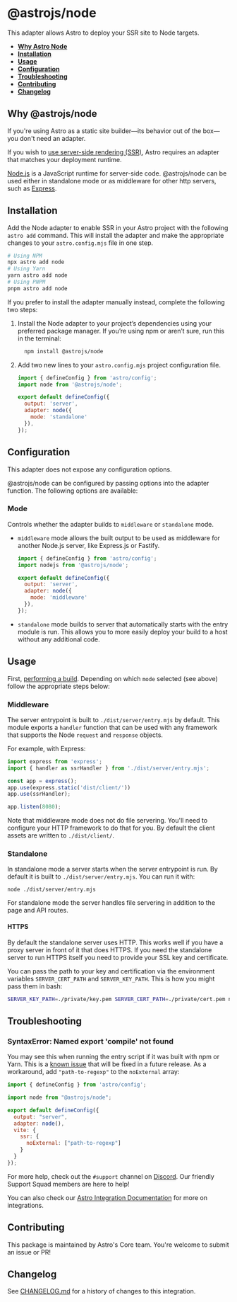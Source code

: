# @astrojs/node

This adapter allows Astro to deploy your SSR site to Node targets.

- <strong>[Why Astro Node](#why-astro-node)</strong>
- <strong>[Installation](#installation)</strong>
- <strong>[Usage](#usage)</strong>
- <strong>[Configuration](#configuration)</strong>
- <strong>[Troubleshooting](#troubleshooting)</strong>
- <strong>[Contributing](#contributing)</strong>
- <strong>[Changelog](#changelog)</strong> 


## Why @astrojs/node

If you're using Astro as a static site builder—its behavior out of the box—you don't need an adapter.

If you wish to [use server-side rendering (SSR)](https://docs.astro.build/en/guides/server-side-rendering/), Astro requires an adapter that matches your deployment runtime.

[Node.js](https://nodejs.org/en/) is a JavaScript runtime for server-side code. @astrojs/node can be used either in standalone mode or as middleware for other http servers, such as [Express](https://expressjs.com/).

## Installation

Add the Node adapter to enable SSR in your Astro project with the following `astro add` command. This will install the adapter and make the appropriate changes to your `astro.config.mjs` file in one step.

```sh
# Using NPM
npx astro add node
# Using Yarn
yarn astro add node
# Using PNPM
pnpm astro add node
```

If you prefer to install the adapter manually instead, complete the following two steps:

1. Install the Node adapter to your project’s dependencies using your preferred package manager. If you’re using npm or aren’t sure, run this in the terminal:

    ```bash
      npm install @astrojs/node
    ```

1. Add two new lines to your `astro.config.mjs` project configuration file.

    ```js title="astro.config.mjs" ins={2, 5-8}
    import { defineConfig } from 'astro/config';
    import node from '@astrojs/node';

    export default defineConfig({
      output: 'server',
      adapter: node({
        mode: 'standalone'
      }),
    });
    ```

## Configuration

This adapter does not expose any configuration options.

@astrojs/node can be configured by passing options into the adapter function. The following options are available:

### Mode

Controls whether the adapter builds to `middleware` or `standalone` mode.

- `middleware` mode allows the built output to be used as middleware for another Node.js server, like Express.js or Fastify.
    ```js
    import { defineConfig } from 'astro/config';
    import nodejs from '@astrojs/node';

    export default defineConfig({
      output: 'server',
      adapter: node({
        mode: 'middleware'
      }),
    });
    ```
- `standalone` mode builds to server that automatically starts with the entry module is run. This allows you to more easily deploy your build to a host without any additional code.

## Usage

First, [performing a build](https://docs.astro.build/en/guides/deploy/#building-your-site-locally). Depending on which `mode` selected (see above) follow the appropriate steps below:

### Middleware

The server entrypoint is built to `./dist/server/entry.mjs` by default. This module exports a `handler` function that can be used with any framework that supports the Node `request` and `response` objects.

For example, with Express:

```js
import express from 'express';
import { handler as ssrHandler } from './dist/server/entry.mjs';

const app = express();
app.use(express.static('dist/client/'))
app.use(ssrHandler);

app.listen(8080);
```

Note that middleware mode does not do file servering. You'll need to configure your HTTP framework to do that for you. By default the client assets are written to `./dist/client/`.

### Standalone

In standalone mode a server starts when the server entrypoint is run. By default it is built to `./dist/server/entry.mjs`. You can run it with:

```shell
node ./dist/server/entry.mjs
```

For standalone mode the server handles file servering in addition to the page and API routes.

#### HTTPS

By default the standalone server uses HTTP. This works well if you have a proxy server in front of it that does HTTPS. If you need the standalone server to run HTTPS itself you need to provide your SSL key and certificate.

You can pass the path to your key and certification via the environment variables `SERVER_CERT_PATH` and `SERVER_KEY_PATH`. This is how you might pass them in bash:

```bash
SERVER_KEY_PATH=./private/key.pem SERVER_CERT_PATH=./private/cert.pem node ./dist/server/entry.mjs
```

## Troubleshooting

### SyntaxError: Named export 'compile' not found

You may see this when running the entry script if it was built with npm or Yarn. This is a [known issue](https://github.com/withastro/astro/issues/4974) that will be fixed in a future release. As a workaround, add `"path-to-regexp"` to the `noExternal` array:

```js title="astro.config.mjs" ins={8-12}
import { defineConfig } from 'astro/config';

import node from "@astrojs/node";

export default defineConfig({
  output: "server",
  adapter: node(),
  vite: {
    ssr: {
      noExternal: ["path-to-regexp"]
    }
  }
});
```

For more help, check out the `#support` channel on [Discord](https://astro.build/chat). Our friendly Support Squad members are here to help!

You can also check our [Astro Integration Documentation][astro-integration] for more on integrations.

## Contributing

This package is maintained by Astro's Core team. You're welcome to submit an issue or PR!

## Changelog

See [CHANGELOG.md](CHANGELOG.md) for a history of changes to this integration.

[astro-integration]: https://docs.astro.build/en/guides/integrations-guide/
